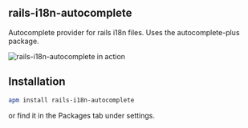 ## rails-i18n-autocomplete

Autocomplete provider for rails i18n files. Uses the autocomplete-plus package.

![rails-i18n-autocomplete in action](https://raw.githubusercontent.com/ananevam/rails-i18n-autocomplete/master/preview.gif)

## Installation

```sh
apm install rails-i18n-autocomplete
```

or find it in the Packages tab under settings.
